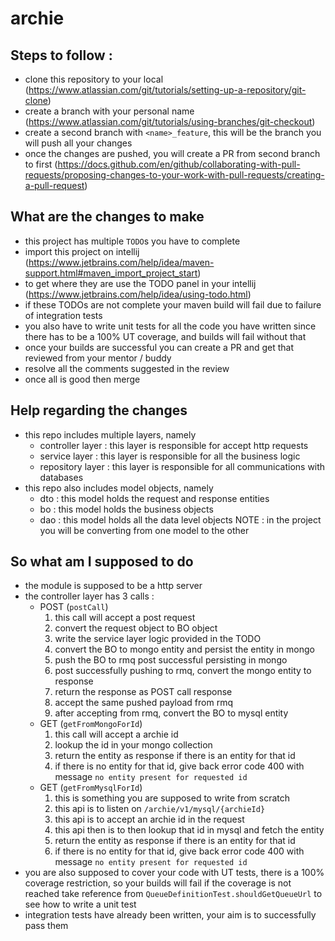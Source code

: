 # archie

## Steps to follow : 

* clone this repository to your local (https://www.atlassian.com/git/tutorials/setting-up-a-repository/git-clone)
* create a branch with your personal name (https://www.atlassian.com/git/tutorials/using-branches/git-checkout)
* create a second branch with `<name>_feature`, this will be the branch you will push all your changes
* once the changes are pushed, you will create a PR from second branch to first 
  (https://docs.github.com/en/github/collaborating-with-pull-requests/proposing-changes-to-your-work-with-pull-requests/creating-a-pull-request)
  

## What are the changes to make

* this project has multiple `TODO`s you have to complete
* import this project on intellij (https://www.jetbrains.com/help/idea/maven-support.html#maven_import_project_start)
* to get where they are use the TODO panel in your intellij (https://www.jetbrains.com/help/idea/using-todo.html)
* if these TODOs are not complete your maven build will fail due to failure of integration tests
* you also have to write unit tests for all the code you have written since there has to be a 100% UT coverage, and builds will fail without that
* once your builds are successful you can create a PR and get that reviewed from your mentor / buddy
* resolve all the comments suggested in the review
* once all is good then merge


## Help regarding the changes

* this repo includes multiple layers, namely
    * controller layer : this layer is responsible for accept http requests
    * service layer : this layer is responsible for all the business logic
    * repository layer : this layer is responsible for all communications with databases
* this repo also includes model objects, namely
    * dto : this model holds the request and response entities
    * bo : this model holds the business objects
    * dao : this model holds all the data level objects 
    NOTE : in the project you will be converting from one model to the other
      
## So what am I supposed to do

* the module is supposed to be a http server
* the controller layer has 3 calls : 
  * POST (`postCall`)
    1. this call will accept a post request
    2. convert the request object to BO object
    3. write the service layer logic provided in the TODO
    4. convert the BO to mongo entity and persist the entity in mongo 
    5. push the BO to rmq post successful persisting in mongo
    6. post successfully pushing to rmq, convert the mongo entity to response
    7. return the response as POST call response
    8. accept the same pushed payload from rmq
    9. after accepting from rmq, convert the BO to mysql entity
  * GET (`getFromMongoForId`)
    1. this call will accept a archie id
    2. lookup the id in your mongo collection
    3. return the entity as response if there is an entity for that id
    4. if there is no entity for that id, give back error code 400 with message `no entity present for requested id`
  * GET (`getFromMysqlForId`)
    1. this is something you are supposed to write from scratch
    2. this api is to listen on `/archie/v1/mysql/{archieId}`
    3. this api is to accept an archie id in the request
    4. this api then is to then lookup that id in mysql and fetch the entity
    5. return the entity as response if there is an entity for that id
    6. if there is no entity for that id, give back error code 400 with message `no entity present for requested id`
* you are also supposed to cover your code with UT tests, there is a 100% coverage restriction, 
  so your builds will fail if the coverage is not reached
  take reference from `QueueDefinitionTest.shouldGetQueueUrl` to see how to write a unit test
* integration tests have already been written, your aim is to successfully pass them